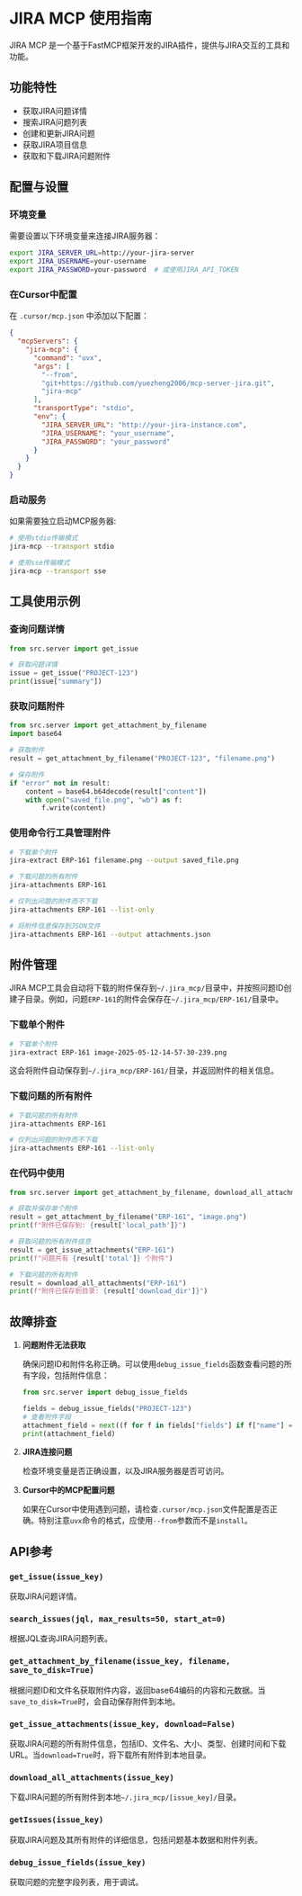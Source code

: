 # JIRA MCP 使用指南

JIRA MCP 是一个基于FastMCP框架开发的JIRA插件，提供与JIRA交互的工具和功能。

## 功能特性

- 获取JIRA问题详情
- 搜索JIRA问题列表
- 创建和更新JIRA问题
- 获取JIRA项目信息
- 获取和下载JIRA问题附件

## 配置与设置

### 环境变量

需要设置以下环境变量来连接JIRA服务器：

```bash
export JIRA_SERVER_URL=http://your-jira-server
export JIRA_USERNAME=your-username
export JIRA_PASSWORD=your-password  # 或使用JIRA_API_TOKEN
```

### 在Cursor中配置

在 `.cursor/mcp.json` 中添加以下配置：

```json
{
  "mcpServers": {
    "jira-mcp": {
      "command": "uvx",
      "args": [
        "--from",
        "git+https://github.com/yuezheng2006/mcp-server-jira.git",
        "jira-mcp"
      ],
      "transportType": "stdio",
      "env": {
        "JIRA_SERVER_URL": "http://your-jira-instance.com",
        "JIRA_USERNAME": "your_username",
        "JIRA_PASSWORD": "your_password"
      }
    }
  }
}
```

### 启动服务

如果需要独立启动MCP服务器:

```bash
# 使用stdio传输模式
jira-mcp --transport stdio

# 使用sse传输模式
jira-mcp --transport sse
```

## 工具使用示例

### 查询问题详情

```python
from src.server import get_issue

# 获取问题详情
issue = get_issue("PROJECT-123")
print(issue["summary"])
```

### 获取问题附件

```python
from src.server import get_attachment_by_filename
import base64

# 获取附件
result = get_attachment_by_filename("PROJECT-123", "filename.png")

# 保存附件
if "error" not in result:
    content = base64.b64decode(result["content"])
    with open("saved_file.png", "wb") as f:
        f.write(content)
```

### 使用命令行工具管理附件

```bash
# 下载单个附件
jira-extract ERP-161 filename.png --output saved_file.png

# 下载问题的所有附件
jira-attachments ERP-161

# 仅列出问题的附件而不下载
jira-attachments ERP-161 --list-only

# 将附件信息保存到JSON文件
jira-attachments ERP-161 --output attachments.json
```

## 附件管理

JIRA MCP工具会自动将下载的附件保存到`~/.jira_mcp/`目录中，并按照问题ID创建子目录。例如，问题`ERP-161`的附件会保存在`~/.jira_mcp/ERP-161/`目录中。

### 下载单个附件

```bash
# 下载单个附件
jira-extract ERP-161 image-2025-05-12-14-57-30-239.png
```

这会将附件自动保存到`~/.jira_mcp/ERP-161/`目录，并返回附件的相关信息。

### 下载问题的所有附件

```bash
# 下载问题的所有附件
jira-attachments ERP-161

# 仅列出问题的附件而不下载
jira-attachments ERP-161 --list-only
```

### 在代码中使用

```python
from src.server import get_attachment_by_filename, download_all_attachments, get_issue_attachments

# 获取并保存单个附件
result = get_attachment_by_filename("ERP-161", "image.png")
print(f"附件已保存到: {result['local_path']}")

# 获取问题的所有附件信息
result = get_issue_attachments("ERP-161")
print(f"问题共有 {result['total']} 个附件")

# 下载问题的所有附件
result = download_all_attachments("ERP-161")
print(f"附件已保存到目录: {result['download_dir']}")
```

## 故障排查

1. **问题附件无法获取**
   
   确保问题ID和附件名称正确。可以使用`debug_issue_fields`函数查看问题的所有字段，包括附件信息：
   
   ```python
   from src.server import debug_issue_fields
   
   fields = debug_issue_fields("PROJECT-123")
   # 查看附件字段
   attachment_field = next((f for f in fields["fields"] if f["name"] == "attachment"), None)
   print(attachment_field)
   ```

2. **JIRA连接问题**
   
   检查环境变量是否正确设置，以及JIRA服务器是否可访问。

3. **Cursor中的MCP配置问题**

   如果在Cursor中使用遇到问题，请检查`.cursor/mcp.json`文件配置是否正确。特别注意`uvx`命令的格式，应使用`--from`参数而不是`install`。

## API参考

### `get_issue(issue_key)`

获取JIRA问题详情。

### `search_issues(jql, max_results=50, start_at=0)`

根据JQL查询JIRA问题列表。

### `get_attachment_by_filename(issue_key, filename, save_to_disk=True)`

根据问题ID和文件名获取附件内容，返回base64编码的内容和元数据。当`save_to_disk=True`时，会自动保存附件到本地。

### `get_issue_attachments(issue_key, download=False)`

获取JIRA问题的所有附件信息，包括ID、文件名、大小、类型、创建时间和下载URL。当`download=True`时，将下载所有附件到本地目录。

### `download_all_attachments(issue_key)`

下载JIRA问题的所有附件到本地`~/.jira_mcp/[issue_key]/`目录。

### `getIssues(issue_key)`

获取JIRA问题及其所有附件的详细信息，包括问题基本数据和附件列表。

### `debug_issue_fields(issue_key)`

获取问题的完整字段列表，用于调试。 